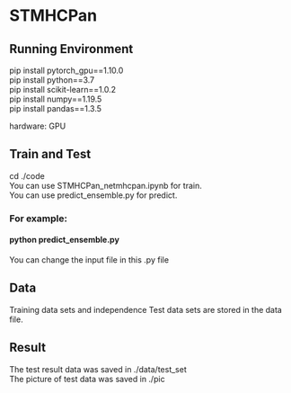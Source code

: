 # STMHCPan
## Running Environment
pip install pytorch_gpu==1.10.0  
pip install python==3.7    
pip install scikit-learn==1.0.2   
pip install numpy==1.19.5  
pip install pandas==1.3.5    

hardware: GPU  

## Train and Test  
cd ./code  
You can use STMHCPan_netmhcpan.ipynb for train.  
You can use predict_ensemble.py for predict.   

### For example:  
#### python predict_ensemble.py  
You can change the input file in this .py file

## Data  
Training data sets and independence Test data sets are stored in the data file.

## Result  
The test result data was saved in ./data/test_set  
The picture of test data was saved in ./pic 
